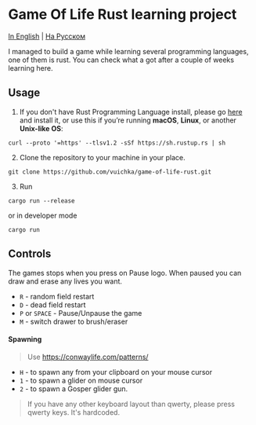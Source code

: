 # Game Of Life Rust learning project

[In English](README.md) | [На Русском](/src/static/ruREADME.md)

I managed to build a game while learning several programming languages, one of them is rust. You can check what a got after a couple of weeks learning here.

## Usage 

1. If you don't have Rust Programming Language install, please go [here](https://www.rust-lang.org/tools/install) and install it, or use this if you’re running **macOS**, **Linux**, or another **Unix-like OS**:
```shell
curl --proto '=https' --tlsv1.2 -sSf https://sh.rustup.rs | sh
```

2. Clone the repository to your machine in your place.
```shell
git clone https://github.com/vuichka/game-of-life-rust.git
```

3. Run
```shell
cargo run --release
```

or in developer mode
```shell
cargo run
```

## Controls
The games stops when you press on Pause logo. When paused you can draw and erase any lives you want.

- `R` - random field restart
- `D` - dead field restart
- `P` or `SPACE` - Pause/Unpause the game
- `M` - switch drawer to brush/eraser

#### Spawning

> Use https://conwaylife.com/patterns/

- `H` - to spawn any from your clipboard on your mouse cursor
- `1` - to spawn a glider on mouse cursor
- `2` - to spawn a Gosper glider gun.

> If you have any other keyboard layout than qwerty, please press qwerty keys. It's hardcoded.